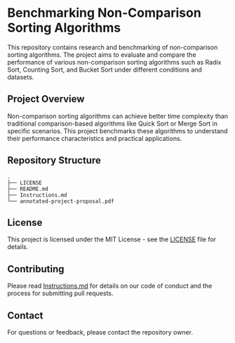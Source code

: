 # Benchmarking Non-Comparison Sorting Algorithms

This repository contains research and benchmarking of non-comparison sorting algorithms. The project aims to evaluate and compare the performance of various non-comparison sorting algorithms such as Radix Sort, Counting Sort, and Bucket Sort under different conditions and datasets.

## Project Overview

Non-comparison sorting algorithms can achieve better time complexity than traditional comparison-based algorithms like Quick Sort or Merge Sort in specific scenarios. This project benchmarks these algorithms to understand their performance characteristics and practical applications.

## Repository Structure

```
.
├── LICENSE
├── README.md
├── Instructions.md
└── annotated-project-proposal.pdf
```

## License

This project is licensed under the MIT License - see the [LICENSE](LICENSE) file for details.

## Contributing

Please read [Instructions.md](Instructions.md) for details on our code of conduct and the process for submitting pull requests.

## Contact

For questions or feedback, please contact the repository owner.
